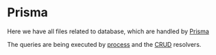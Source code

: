 # Prisma

Here we have all files related to database, which are handled by [Prisma](https://www.prisma.io/)

The queries are being executed by [process](../graphql/process) and the [CRUD](../graphql/crud) resolvers.
